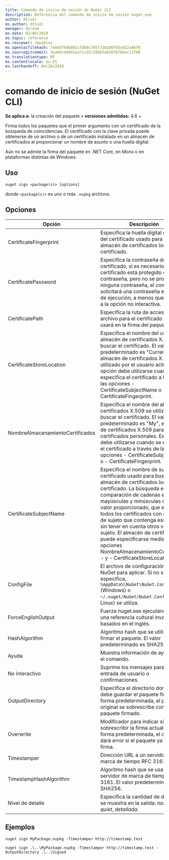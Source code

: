```yaml
---
title: Comando de inicio de sesión de NuGet CLI
description: Referencia del comando de inicio de sesión nuget.exe
author: dtivel
ms.author: dtivel
manager: doronm
ms.date: 03/06/2018
ms.topic: reference
ms.reviewer: rmpablos
ms.openlocfilehash: 7e84d794b802cfd69c785f720280fd5c022a46f6
ms.sourcegitcommit: 3eab9c4dd41ea7ccd2c28bb5ab16f6fbbec13708
ms.translationtype: MT
ms.contentlocale: es-ES
ms.lasthandoff: 04/26/2018
---
```

# <a name="sign-command-nuget-cli"></a>comando de inicio de sesión (NuGet CLI)

**Se aplica a:** la creación del paquete &bullet; **versiones admitidas:** 4.6 +

Firma todos los paquetes que el primer argumento con un certificado de la búsqueda de coincidencias. El certificado con la clave privada puede obtenerse de un archivo o de un certificado instalado en un almacén de certificados al proporcionar un nombre de asunto o una huella digital.

Aún no se admite la firma del paquete en .NET Core, en Mono o en plataformas distintas de Windows.

## <a name="usage"></a>Uso

```cli
nuget sign <package(s)> [options]
```

donde `<package(s)>` es uno o más `.nupkg` archivos.

## <a name="options"></a>Opciones

| Opción | Descripción |
| --- | --- |
| CertificateFingerprint | Especifica la huella digital de SHA-1 del certificado usado para buscar un almacén de certificados local para el certificado. |
| CertificatePassword | Especifica la contraseña del certificado, si es necesario. Si un certificado está protegido con contraseña, pero no se proporciona ninguna contraseña, el comando le solicitará una contraseña en tiempo de ejecución, a menos que-se pasó a la opción no interactiva. |
| CertificatePath | Especifica la ruta de acceso de archivo para el certificado que se usará en la firma del paquete. |
| CertificateStoreLocation | Especifica el nombre del uso del almacén de certificados X.509 para buscar el certificado. El valor predeterminado es "CurrentUser", el almacén de certificados X.509 utilizado por el usuario actual. Esta opción debe utilizarse cuando se especifica el certificado a través de las opciones - CertificateSubjectName o - CertificateFingerprint. |
| NombreAlmacenamientoCertificados | Especifica el nombre del almacén de certificados X.509 se utiliza para buscar el certificado. El valor predeterminado es "My", el almacén de certificados X.509 para los certificados personales. Esta opción debe utilizarse cuando se especifica el certificado a través de las opciones - CertificateSubjectName o - CertificateFingerprint. |
| CertificateSubjectName | Especifica el nombre de sujeto del certificado usado para buscar un almacén de certificados local para el certificado.  La búsqueda es una comparación de cadenas entre mayúsculas y minúsculas con el valor proporcionado, que encontrará todos los certificados con el nombre de sujeto que contenga esa cadena, sin tener en cuenta otros valores del sujeto.  El almacén de certificados puede especificarse mediante opciones NombreAlmacenamientoCertificados - y - CertificateStoreLocation. |
| ConfigFile | El archivo de configuración de NuGet para aplicar. Si no se especifica, `%AppData%\NuGet\NuGet.Config` (Windows) o `~/.nuget/NuGet/NuGet.Config` (Mac o Linux) se utiliza.|
| ForceEnglishOutput | Fuerza nuget.exe ejecutándose con una referencia cultural invariable, basados en el inglés. |
| HashAlgorithm | Algoritmo hash que se utilizará para firmar el paquete. El valor predeterminado es SHA256. |
| Ayuda | Muestra información de ayuda para el comando. |
| No interactivo | Suprime los mensajes para la entrada de usuario o confirmaciones. |
| OutputDirectory | Especifica el directorio donde se debe guardar el paquete firmado. De forma predeterminada, el paquete original se sobrescribe con el paquete firmado. |
| Overwrite | Modificador para indicar si se debe sobrescribir la firma actual. De forma predeterminada, el comando dará error si el paquete ya tiene una firma. |
| Timestamper | Dirección URL a un servidor de marca de tiempo RFC 3161. |
| TimestampHashAlgorithm | Algoritmo hash que se usa el servidor de marca de tiempo RFC 3161. El valor predeterminado es SHA256. |
| Nivel de detalle | Especifica la cantidad de detalle que se muestra en la salida: *normal*, *quiet*, *detallada*. |

## <a name="examples"></a>Ejemplos

```cli
nuget sign MyPackage.nupkg -Timestamper http://timestamp.test

nuget sign .\..\MyPackage.nupkg -Timestamper http://timestamp.test -OutputDirectory .\..\Signed
```